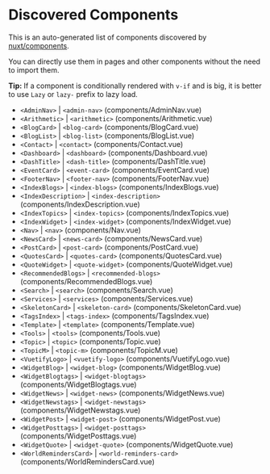 # Discovered Components

This is an auto-generated list of components discovered by [nuxt/components](https://github.com/nuxt/components).

You can directly use them in pages and other components without the need to import them.

**Tip:** If a component is conditionally rendered with `v-if` and is big, it is better to use `Lazy` or `lazy-` prefix to lazy load.

- `<AdminNav>` | `<admin-nav>` (components/AdminNav.vue)
- `<Arithmetic>` | `<arithmetic>` (components/Arithmetic.vue)
- `<BlogCard>` | `<blog-card>` (components/BlogCard.vue)
- `<BlogList>` | `<blog-list>` (components/BlogList.vue)
- `<Contact>` | `<contact>` (components/Contact.vue)
- `<Dashboard>` | `<dashboard>` (components/Dashboard.vue)
- `<DashTitle>` | `<dash-title>` (components/DashTitle.vue)
- `<EventCard>` | `<event-card>` (components/EventCard.vue)
- `<FooterNav>` | `<footer-nav>` (components/FooterNav.vue)
- `<IndexBlogs>` | `<index-blogs>` (components/IndexBlogs.vue)
- `<IndexDescription>` | `<index-description>` (components/IndexDescription.vue)
- `<IndexTopics>` | `<index-topics>` (components/IndexTopics.vue)
- `<IndexWidget>` | `<index-widget>` (components/IndexWidget.vue)
- `<Nav>` | `<nav>` (components/Nav.vue)
- `<NewsCard>` | `<news-card>` (components/NewsCard.vue)
- `<PostCard>` | `<post-card>` (components/PostCard.vue)
- `<QuotesCard>` | `<quotes-card>` (components/QuotesCard.vue)
- `<QuoteWidget>` | `<quote-widget>` (components/QuoteWidget.vue)
- `<RecommendedBlogs>` | `<recommended-blogs>` (components/RecommendedBlogs.vue)
- `<Search>` | `<search>` (components/Search.vue)
- `<Services>` | `<services>` (components/Services.vue)
- `<SkeletonCard>` | `<skeleton-card>` (components/SkeletonCard.vue)
- `<TagsIndex>` | `<tags-index>` (components/TagsIndex.vue)
- `<Template>` | `<template>` (components/Template.vue)
- `<Tools>` | `<tools>` (components/Tools.vue)
- `<Topic>` | `<topic>` (components/Topic.vue)
- `<TopicM>` | `<topic-m>` (components/TopicM.vue)
- `<VuetifyLogo>` | `<vuetify-logo>` (components/VuetifyLogo.vue)
- `<WidgetBlog>` | `<widget-blog>` (components/WidgetBlog.vue)
- `<WidgetBlogtags>` | `<widget-blogtags>` (components/WidgetBlogtags.vue)
- `<WidgetNews>` | `<widget-news>` (components/WidgetNews.vue)
- `<WidgetNewstags>` | `<widget-newstags>` (components/WidgetNewstags.vue)
- `<WidgetPost>` | `<widget-post>` (components/WidgetPost.vue)
- `<WidgetPosttags>` | `<widget-posttags>` (components/WidgetPosttags.vue)
- `<WidgetQuote>` | `<widget-quote>` (components/WidgetQuote.vue)
- `<WorldRemindersCard>` | `<world-reminders-card>` (components/WorldRemindersCard.vue)
